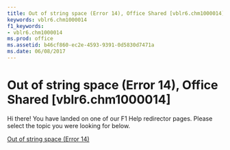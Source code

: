 ```yaml
---
title: Out of string space (Error 14), Office Shared [vblr6.chm1000014]
keywords: vblr6.chm1000014
f1_keywords:
- vblr6.chm1000014
ms.prod: office
ms.assetid: b46cf860-ec2e-4593-9391-0d5830d7471a
ms.date: 06/08/2017
---
```



# Out of string space (Error 14), Office Shared [vblr6.chm1000014]

Hi there! You have landed on one of our F1 Help redirector pages. Please select the topic you were looking for below.

[Out of string space (Error 14)](http://msdn.microsoft.com/library/b400380a-4dda-306e-b086-af201e5f2835%28Office.15%29.aspx)

